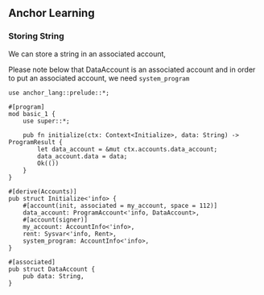 ## Anchor Learning

### Storing String

We can store a string in an associated account, 

Please note below that DataAccount is an associated account and in order to put an associated account, we need `system_program`

```
use anchor_lang::prelude::*;

#[program]
mod basic_1 {
    use super::*;

    pub fn initialize(ctx: Context<Initialize>, data: String) -> ProgramResult {
        let data_account = &mut ctx.accounts.data_account;
        data_account.data = data;
        Ok(())
    }
}

#[derive(Accounts)]
pub struct Initialize<'info> {
    #[account(init, associated = my_account, space = 112)]
    data_account: ProgramAccount<'info, DataAccount>,
    #[account(signer)]
    my_account: AccountInfo<'info>,
    rent: Sysvar<'info, Rent>,
    system_program: AccountInfo<'info>,
}

#[associated]
pub struct DataAccount {
    pub data: String,
}
```
